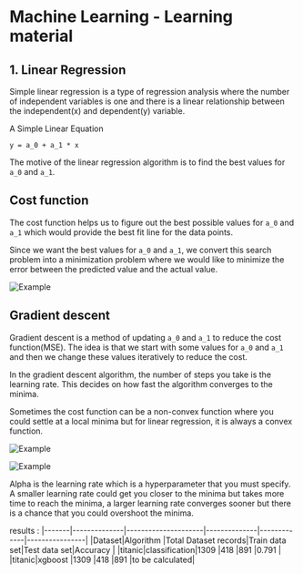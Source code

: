 # Machine Learning - Learning material

## 1. Linear Regression

Simple linear regression is a type of regression analysis where the number of independent variables is one and there is a linear relationship between the independent(x) and dependent(y) variable. 

A Simple Linear Equation
```
y = a_0 + a_1 * x
```

The motive of the linear regression algorithm is to find the best values for `a_0` and `a_1`.

## Cost function

The cost function helps us to figure out the best possible values for `a_0` and `a_1` which would provide the best fit line for the data points.

Since we want the best values for `a_0` and `a_1`, we convert this search problem into a minimization problem where we would like to minimize the error between the predicted value and the actual value.

![Example](https://cdn-images-1.medium.com/max/1600/1*wQCSNJ486WxL4mZ3FOYtgw.png?raw=true "Example")


## Gradient descent

 Gradient descent is a method of updating `a_0` and `a_1` to reduce the cost function(MSE). The idea is that we start with some values for `a_0` and `a_1` and then we change these values iteratively to reduce the cost. 

In the gradient descent algorithm, the number of steps you take is the learning rate. This decides on how fast the algorithm converges to the minima.

Sometimes the cost function can be a non-convex function where you could settle at a local minima but for linear regression, it is always a convex function.


![Example](https://cdn-images-1.medium.com/max/1200/1*D4Q7zeRBmZ3z1CbD37CIhg.png?raw=true "Example")


![Example](https://cdn-images-1.medium.com/max/1200/1*fr-f6K1ebanMA4Roz8JENA.png?raw=true "Example")


Alpha is the learning rate which is a hyperparameter that you must specify. A smaller learning rate could get you closer to the minima but takes more time to reach the minima, a larger learning rate converges sooner but there is a chance that you could overshoot the minima.

results :
|-------|--------------|---------------------|--------------|-------------|----------------|
|Dataset|Algorithm     |Total Dataset records|Train data set|Test data set|Accuracy        |
|titanic|classification|1309                 |418           |891          |0.791           |
|titanic|xgboost       |1309                 |418           |891          |to be calculated|
